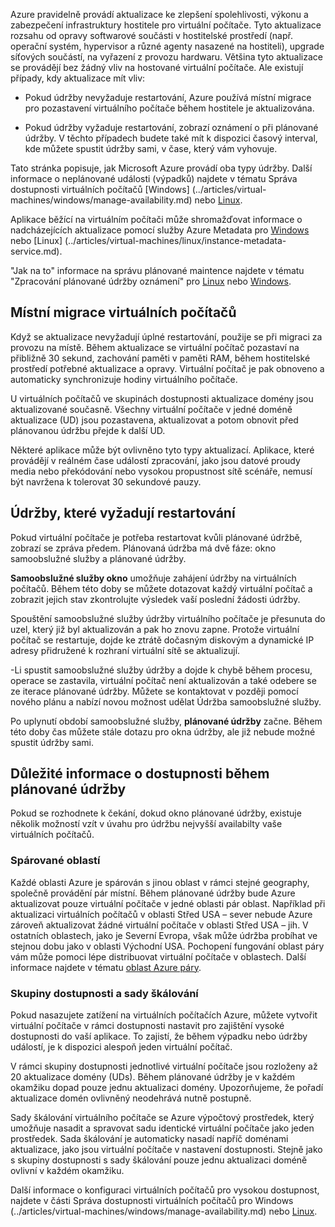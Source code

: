 Azure pravidelně provádí aktualizace ke zlepšení spolehlivosti, výkonu a zabezpečení infrastruktury hostitele pro virtuální počítače. Tyto aktualizace rozsahu od opravy softwarové součásti v hostitelské prostředí (např. operační systém, hypervisor a různé agenty nasazené na hostiteli), upgrade síťových součástí, na vyřazení z provozu hardwaru. Většina tyto aktualizace se provádějí bez žádný vliv na hostované virtuální počítače. Ale existují případy, kdy aktualizace mít vliv:

- Pokud údržby nevyžaduje restartování, Azure používá místní migrace pro pozastavení virtuálního počítače během hostitele je aktualizována.

- Pokud údržby vyžaduje restartování, zobrazí oznámení o při plánované údržby. V těchto případech budete také mít k dispozici časový interval, kde můžete spustit údržby sami, v čase, který vám vyhovuje.

Tato stránka popisuje, jak Microsoft Azure provádí oba typy údržby. Další informace o neplánované události (výpadků) najdete v tématu Správa dostupnosti virtuálních počítačů [Windows] (../articles/virtual-machines/windows/manage-availability.md) nebo [Linux](../articles/virtual-machines/linux/manage-availability.md).

Aplikace běžící na virtuálním počítači může shromažďovat informace o nadcházejících aktualizace pomocí služby Azure Metadata pro [Windows](../articles/virtual-machines/windows/instance-metadata-service.md) nebo [Linux] (../articles/virtual-machines/linux/instance-metadata-service.md).

"Jak na to" informace na správu plánované maintence najdete v tématu "Zpracování plánované údržby oznámení" pro [Linux](../articles/virtual-machines/linux/maintenance-notifications.md) nebo [Windows](../articles/virtual-machines/windows/maintenance-notifications.md).

## <a name="in-place-vm-migration"></a>Místní migrace virtuálních počítačů

Když se aktualizace nevyžadují úplné restartování, použije se při migraci za provozu na místě. Během aktualizace se virtuální počítač pozastaví na přibližně 30 sekund, zachování paměti v paměti RAM, během hostitelské prostředí potřebné aktualizace a opravy. Virtuální počítač je pak obnoveno a automaticky synchronizuje hodiny virtuálního počítače.

U virtuálních počítačů ve skupinách dostupnosti aktualizace domény jsou aktualizované současně. Všechny virtuální počítače v jedné doméně aktualizace (UD) jsou pozastavena, aktualizovat a potom obnovit před plánovanou údržbu přejde k další UD.

Některé aplikace může být ovlivněno tyto typy aktualizací. Aplikace, které provádějí v reálném čase událostí zpracování, jako jsou datové proudy media nebo překódování nebo vysokou propustnost sítě scénáře, nemusí být navržena k tolerovat 30 sekundové pauzy. <!-- sooooo, what should they do? --> 


## <a name="maintenance-requiring-a-reboot"></a>Údržby, které vyžadují restartování

Pokud virtuální počítače je potřeba restartovat kvůli plánované údržbě, zobrazí se zpráva předem. Plánovaná údržba má dvě fáze: okno samoobslužné služby a plánované údržby.

**Samoobslužné služby okno** umožňuje zahájení údržby na virtuálních počítačů. Během této doby se můžete dotazovat každý virtuální počítač a zobrazit jejich stav zkontrolujte výsledek vaší poslední žádosti údržby.

Spouštění samoobslužné služby údržby virtuálního počítače je přesunuta do uzel, který již byl aktualizován a pak ho znovu zapne. Protože virtuální počítač se restartuje, dojde ke ztrátě dočasným diskovým a dynamické IP adresy přidružené k rozhraní virtuální sítě se aktualizují.

-Li spustit samoobslužné služby údržby a dojde k chybě během procesu, operace se zastavila, virtuální počítač není aktualizován a také odebere se ze iterace plánované údržby. Můžete se kontaktovat v později pomocí nového plánu a nabízí novou možnost udělat Údržba samoobslužné služby. 

Po uplynutí období samoobslužné služby, **plánované údržby** začne. Během této doby čas můžete stále dotazu pro okna údržby, ale již nebude možné spustit údržby sami.

## <a name="availability-considerations-during-planned-maintenance"></a>Důležité informace o dostupnosti během plánované údržby 

Pokud se rozhodnete k čekání, dokud okno plánované údržby, existuje několik možností vzít v úvahu pro údržbu nejvyšší availabilty vaše virtuálních počítačů. 

### <a name="paired-regions"></a>Spárované oblastí

Každé oblasti Azure je spárován s jinou oblast v rámci stejné geography, společně provádění pár místní. Během plánované údržby bude Azure aktualizovat pouze virtuální počítače v jedné oblasti pár oblast. Například při aktualizaci virtuálních počítačů v oblasti Střed USA – sever nebude Azure zároveň aktualizovat žádné virtuální počítače v oblasti Střed USA – jih. V ostatních oblastech, jako je Severní Evropa, však může údržba probíhat ve stejnou dobu jako v oblasti Východní USA. Pochopení fungování oblast páry vám může pomoci lépe distribuovat virtuální počítače v oblastech. Další informace najdete v tématu [oblast Azure páry](https://docs.microsoft.com/azure/best-practices-availability-paired-regions).

### <a name="availability-sets-and-scale-sets"></a>Skupiny dostupnosti a sady škálování

Pokud nasazujete zatížení na virtuálních počítačích Azure, můžete vytvořit virtuální počítače v rámci dostupnosti nastavit pro zajištění vysoké dostupnosti do vaší aplikace. To zajistí, že během výpadku nebo údržby událostí, je k dispozici alespoň jeden virtuální počítač.

V rámci skupiny dostupnosti jednotlivé virtuální počítače jsou rozloženy až 20 aktualizace domény (UDs). Během plánované údržby je v každém okamžiku dopad pouze jednu aktualizaci domény. Upozorňujeme, že pořadí aktualizace domén ovlivněný neodehrává nutně postupně. 

Sady škálování virtuálního počítače se Azure výpočtový prostředek, který umožňuje nasadit a spravovat sadu identické virtuální počítače jako jeden prostředek. Sada škálování je automaticky nasadí napříč doménami aktualizace, jako jsou virtuální počítače v nastavení dostupnosti. Stejně jako s skupiny dostupnosti s sady škálování pouze jednu aktualizaci doméně ovlivní v každém okamžiku.

Další informace o konfiguraci virtuálních počítačů pro vysokou dostupnost, najdete v části Správa dostupnosti virtuálních počítačů pro Windows (../articles/virtual-machines/windows/manage-availability.md) nebo [Linux](../articles/virtual-machines/linux/manage-availability.md).